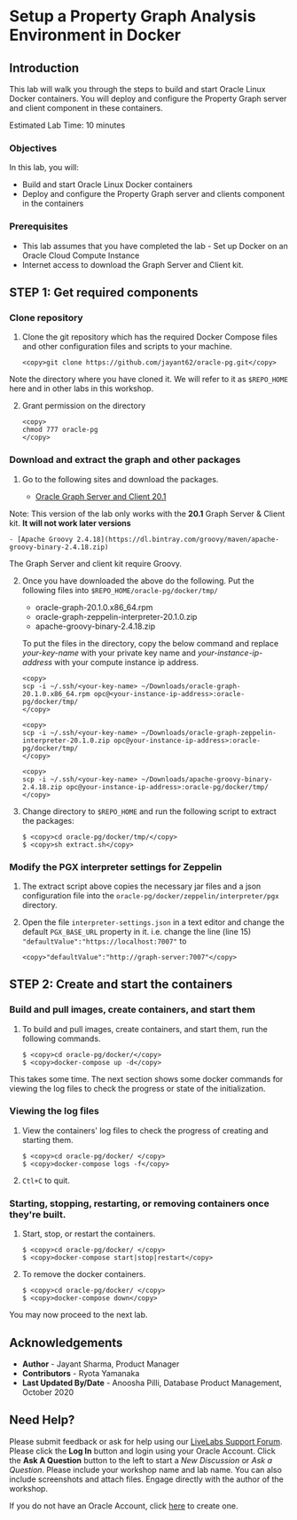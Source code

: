 # Setup a Property Graph Analysis Environment in Docker

## Introduction

This lab will walk you through the steps to build and start Oracle Linux Docker containers. You will deploy and configure the Property Graph server and client component in these containers.

Estimated Lab Time: 10 minutes

### Objectives

In this lab, you will:
* Build and start Oracle Linux Docker containers
* Deploy and configure the Property Graph server and clients component in the containers

### Prerequisites

* This lab assumes that you have completed the lab - Set up Docker on an Oracle Cloud Compute Instance
* Internet access to download the Graph Server and Client kit.

## **STEP 1:** Get required components

### Clone repository

1. Clone the git repository which has the required Docker Compose files and other configuration files and scripts to your machine.

    ```
    <copy>git clone https://github.com/jayant62/oracle-pg.git</copy>
    ```

  Note the directory where you have cloned it. We will refer to it as `$REPO_HOME` here and in other labs in this workshop.

2. Grant permission on the directory

    ```
    <copy>
    chmod 777 oracle-pg
    </copy>
    ```

### Download and extract the graph and other packages

1. Go to the following sites and download the packages.

    - [Oracle Graph Server and Client 20.1](https://www.oracle.com/database/technologies/spatialandgraph/property-graph-features/graph-server-and-client/graph-server-and-client-downloads.html)

  Note: This version of the lab only works with the **20.1** Graph Server & Client kit. **It will not work later versions**

    - [Apache Groovy 2.4.18](https://dl.bintray.com/groovy/maven/apache-groovy-binary-2.4.18.zip)

  The Graph Server and client kit require Groovy.

2. Once you have downloaded the above do the following.
Put the following files into `$REPO_HOME/oracle-pg/docker/tmp/`

    - oracle-graph-20.1.0.x86_64.rpm
    - oracle-graph-zeppelin-interpreter-20.1.0.zip
    - apache-groovy-binary-2.4.18.zip

    To put the files in the directory, copy the below command and replace *your-key-name* with your private key name and *your-instance-ip-address* with your compute instance ip address.

    ```
    <copy>
    scp -i ~/.ssh/<your-key-name> ~/Downloads/oracle-graph-20.1.0.x86_64.rpm opc@<your-instance-ip-address>:oracle-pg/docker/tmp/
    </copy>
    ```

    ```
    <copy>
    scp -i ~/.ssh/<your-key-name> ~/Downloads/oracle-graph-zeppelin-interpreter-20.1.0.zip opc@your-instance-ip-address>:oracle-pg/docker/tmp/
    </copy>
    ```

    ```
    <copy>
    scp -i ~/.ssh/<your-key-name> ~/Downloads/apache-groovy-binary-2.4.18.zip opc@your-instance-ip-address>:oracle-pg/docker/tmp/
    </copy>
    ```

3. Change directory to `$REPO_HOME` and run the following script to extract the packages:

    ```
    $ <copy>cd oracle-pg/docker/tmp/</copy>
    $ <copy>sh extract.sh</copy>
    ```

### Modify the PGX interpreter settings for Zeppelin

1. The extract script above copies the necessary jar files and a json configuration file into the `oracle-pg/docker/zeppelin/interpreter/pgx` directory.

2. Open the file `interpreter-settings.json` in a text editor and change the default `PGX_BASE_URL` property in it. i.e. change the line (line 15)
` "defaultValue":"https://localhost:7007" `
to

    ```
    <copy>"defaultValue":"http://graph-server:7007"</copy>
    ```

## **STEP 2:** Create and start the containers

### Build and pull images, create containers, and start them

1. To build and pull images, create containers, and start them, run the following commands.

    ```
    $ <copy>cd oracle-pg/docker/</copy>
    $ <copy>docker-compose up -d</copy>
    ```

  This takes some time. The next section shows some docker commands for viewing the log files to check the progress or state of the initialization.

### Viewing the log files

1. View the containers' log files to check the progress of creating and starting them.

    ```
    $ <copy>cd oracle-pg/docker/ </copy>
    $ <copy>docker-compose logs -f</copy>
    ```

2. `Ctl+C` to quit.

### Starting, stopping, restarting, or removing containers once they're built.

1. Start, stop, or restart the containers.

    ```
    $ <copy>cd oracle-pg/docker/ </copy>
    $ <copy>docker-compose start|stop|restart</copy>
    ```

2. To remove the docker containers.

    ```
    $ <copy>cd oracle-pg/docker/ </copy>
    $ <copy>docker-compose down</copy>
    ```

You may now proceed to the next lab.

## Acknowledgements ##

* **Author** - Jayant Sharma, Product Manager
* **Contributors** - Ryota Yamanaka
* **Last Updated By/Date** - Anoosha Pilli, Database Product Management, October 2020

## Need Help?
Please submit feedback or ask for help using our [LiveLabs Support Forum](https://community.oracle.com/tech/developers/categories/livelabsdiscussions). Please click the **Log In** button and login using your Oracle Account. Click the **Ask A Question** button to the left to start a *New Discussion* or *Ask a Question*.  Please include your workshop name and lab name.  You can also include screenshots and attach files.  Engage directly with the author of the workshop.

If you do not have an Oracle Account, click [here](https://profile.oracle.com/myprofile/account/create-account.jspx) to create one.

